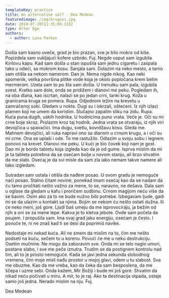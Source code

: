 ```yaml
---
templateKey: practice
title: An alternative self - Dea Medean
featuredimage: /img/krugovi.jpg
date: 2019-07-20T11:35:09.133Z
type: Alter Ego​
authors:
  - author: Lana Pavkov
---
```

Došla sam kasno uveče, grad je bio prazan, sve je bilo mokro od kiše. Popizdela sam vukljajući kofere uzbrdo. Fuj. Negde usput sam izgubila Kirilovu kapu. Kad sam došla u stan ispušila sam jednu cigaretu i zaspala tako u odeći, sa mokrom kosu. Sanjala sam. Dolazim na neko mesto, a tamo sam otišla sa nekom namerom. Dan je. Nema nigde nikog. Kao neki spomenik, velika površina plitke vode koja je okolo popločana krem belim mermerom. Uzela sam to po šta sam došla. U trenutku sam pala, izgubila svest. Kratko sam dole, onda se pridižem i dlanovi me peku. Pogledam ih, na oba dlana, kao iscrtan, nalazi se po jedan crni, tanki krug. Koža u granicama kruga se pomera. Rupa. Odjednom ležim na krevetu u zamračenoj sobi. Gledam u nokte. Dugi su i iskrzali, oštećeni. Iz njih izlazi plamen koji ne umem da koristim. Slučajno zapalim sliku na zidu. Rupa. Kuća puna dugih, uskih hodnika. U hodnicima puno vrata. Veče je. Oči su mi crne boje skroz. Prolazim kroz taj hodnik. Jedna vrata se otvaraju, iz njih viri devojčica u spavaćici. Ima dugu, svetlu, kovrdžavu kosu. Gleda me. Mahnem devojčici, ali ruka napravi ono sa dlanom u crnom krugu, a i oči su mi crne. Ona se uplaši i ode. To me rastužilo. Odlazim u svoju sobu i legnem ponovo na krevet. Dlanovi me peku. U kući je bio čovek koji nam je gost. Dao mi je bordo tabletu koja izgleda kao da je od gume. Isprva mislim da mi je ta tableta potrebna da se osećam bolje u novom stanju, ali brzo shvatim da me slabi. Osećaj je da svi misle da sam zla iako nemam takve namere ali tako izgledam.



Sutradan sam ustala i otišla da nađem posao. U ovom gradu je nemoguće naći posao. Stalno čitam novine, ponekad imam osećaj kao da se nadam da ću tamo pročitati nešto važno za mene, to se, naravno, ne dešava. Dala sam u oglase da gledam u kafu i proričem sudbinu. Crnom magijom neću više da se bavim. Osim ako za to ne bude nužno bilo potrebe. Izbegavam ljude, gadi mi se da ulazim u kontakt sa njima. Bojim se nekom ću nešto ostati dužna. Ili će neko meni, još gore. Ljudi baš umeju da me isprovociraju, ja bežim od njih a oni se za mene lepe. Kakva je to kletva jebote. Ovde sam počela da psujem. I propušila sam. Ima ovaj grad jaku energiju, osećam je često. I povuče te, ni ne znaš kad ti se desi da poprimiš navike. 



Nedostaje mi nekad kuća. Ali ne smem da mislim na to, čim me nešto podseti na kuću, sečem to u korenu. Povući će me u neku destrukciju. Osetim mučnine. Ne mogu da zaboravim sve. Onda mi se telo naglo umori, postane slabo, i sve me peče iznutra. Trudim se da postignem kontrolu nad tim, ali to je prosto nemoguće. Kada se javi jedna sekunda slobodnog vremena, čim moje misli nađu prostor u mojoj glavi, odem u tu slabost. Sva me obuzme. Kao da me vreba, kao da čeka da sam besposlena, da me ščepa i uzme sebi. Onda kažem, Mir Božiji i bude mi još gore. Shvatim da nikad neću počivati u miru. A mir, to je raj. Ako ta destinacija otpada, ostaje samo još jedna. Nerado mislim na nju. Fuj.



Dea Medean
